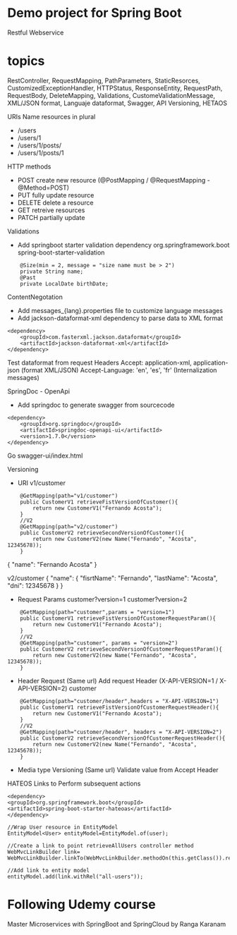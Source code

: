# Demo project for Spring Boot
Restful Webservice

# topics
RestController, RequestMapping, PathParameters, StaticResorces, CustomizedExceptionHandler, HTTPStatus, ResponseEntity, RequestPath, RequestBody, DeleteMapping, Validations, CustomeValidationMessage, XML/JSON format, Languaje dataformat, Swagger, API Versioning, HETAOS

URIs
Name resources in plural
- /users
- /users/1
- /users/1/posts/
- /users/1/posts/1

HTTP methods
- POST create new resource (@PostMapping / @RequestMapping - @Method=POST)
- PUT fully update resource
- DELETE delete a resource
- GET retreive resources
- PATCH partially update

Validations
- Add springboot starter validation dependency
    <dependency>
	<groupId>org.springframework.boot</groupId>
	<artifactId>spring-boot-starter-validation</artifactId>
    </dependency>
```
    @Size(min = 2, message = "size name must be > 2")
    private String name;
    @Past
    private LocalDate birthDate;
```

ContentNegotation
- Add messages_{lang}.properties file to customize language messages
- Add jackson-dataformat-xml dependency to parse data to XML format
```
<dependency>
    <groupId>com.fasterxml.jackson.dataformat</groupId>
    <artifactId>jackson-dataformat-xml</artifactId>
</dependency>
```
Test dataformat from request Headers
Accept: application-xml, application-json (format XML/JSON)
Accept-Language: 'en', 'es', 'fr' (Internalization messages)

SpringDoc - OpenApi
- Add springdoc to generate swagger from sourcecode
```
<dependency>
    <groupId>org.springdoc</groupId>
    <artifactId>springdoc-openapi-ui</artifactId>
    <version>1.7.0</version>
</dependency>
```
Go swagger-ui/index.html

Versioning
- URI
v1/customer
```
    @GetMapping(path="v1/customer")
    public CustomerV1 retrieveFistVersionOfCustomer(){
        return new CustomerV1("Fernando Acosta");
    }
    //V2
    @GetMapping(path="v2/customer")
    public CustomerV2 retrieveSecondVersionOfCustomer(){
        return new CustomerV2(new Name("Fernando", "Acosta", 12345678));
    }
```
{
    "name": "Fernando Acosta"
}

v2/customer
{
    "name": {
        "fisrtName": "Fernando",
        "lastName": "Acosta",
        "dni": 12345678
    }
}
- Request Params
customer?version=1
customer?version=2
```
    @GetMapping(path="customer",params = "version=1")
    public CustomerV1 retrieveFistVersionOfCustomerRequestParam(){
        return new CustomerV1("Fernando Acosta");
    }
    //V2
    @GetMapping(path="customer", params = "version=2")
    public CustomerV2 retrieveSecondVersionOfCustomerRequestParam(){
        return new CustomerV2(new Name("Fernando", "Acosta", 12345678));
    }
```

- Header Request (Same url)
Add request Header (X-API-VERSION=1 / X-API-VERSION=2)
customer
```
    @GetMapping(path="customer/header",headers = "X-API-VERSION=1")
    public CustomerV1 retrieveFistVersionOfCustomerRequestHeader(){
        return new CustomerV1("Fernando Acosta");
    }
    //V2
    @GetMapping(path="customer/header", headers = "X-API-VERSION=2")
    public CustomerV2 retrieveSecondVersionOfCustomerRequestHeader(){
        return new CustomerV2(new Name("Fernando", "Acosta", 12345678));
    }
```
- Media type Versioning (Same url)
Validate value from Accept Header

HATEOS Links to Perform subsequent actions
```
<dependency>
<groupId>org.springframework.boot</groupId>
<artifactId>spring-boot-starter-hateoas</artifactId>
</dependency>
```
```
//Wrap User resource in EntityModel
EntityModel<User> entityModel=EntityModel.of(user);

//Create a link to point retrieveAllUsers controller method
WebMvcLinkBuilder link= WebMvcLinkBuilder.linkTo(WebMvcLinkBuilder.methodOn(this.getClass()).retrieveAllUsers());

//Add link to entity model
entityModel.add(link.withRel("all-users"));
```


# Following Udemy course
Master Microservices with SpringBoot and SpringCloud by Ranga Karanam
